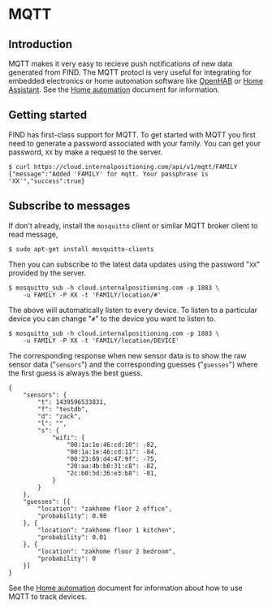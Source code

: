 # MQTT

## Introduction

MQTT makes it very easy to recieve push notifications of new data generated from FIND. The MQTT protocl is very useful for integrating for embedded electronics or home automation software like [OpenHAB](https://www.openhab.org/) or [Home Assistant](https://home-assistant.io/). See the [Home automation](/doc/automation.md) document for information.

## Getting started 

FIND has first-class support for MQTT. To get started with MQTT you first need to generate a password associated with your family. You can get your password, `XX` by make a request to the server.

```
$ curl https://cloud.internalpositioning.com/api/v1/mqtt/FAMILY
{"message":"Added 'FAMILY' for mqtt. Your passphrase is 'XX'","success":true}
```

## Subscribe to messages

If don't already, install the `mosquitto` client or similar MQTT broker client to read message,

```
$ sudo apt-get install mosquitto-clients
```

Then you can subscribe to the latest data updates using the password "`XX`" provided by the server.

```
$ mosquitto_sub -h cloud.internalpositioning.com -p 1883 \
    -u FAMILY -P XX -t 'FAMILY/location/#'
```

The above will automatically listen to every device. To listen to a particular device you can change "`#`" to the device you want to listen to.

```
$ mosquitto_sub -h cloud.internalpositioning.com -p 1883 \
    -u FAMILY -P XX -t 'FAMILY/location/DEVICE'
```

The corresponding response when new sensor data is to show the raw sensor data ("`sensors`") and the corresponding guesses ("`guesses`") where the first guess is always the best guess.

```
{
    "sensors": {
        "t": 1439596533831,
        "f": "testdb",
        "d": "zack",
        "l": "",
        "s": {
            "wifi": {
                "00:1a:1e:46:cd:10": -82,
                "00:1a:1e:46:cd:11": -84,
                "00:23:69:d4:47:9f": -75,
                "20:aa:4b:b8:31:c8": -82,
                "2c:b0:5d:36:e3:b8": -81,
            }
        }
    },
    "guesses": [{
        "location": "zakhome floor 2 office",
        "probability": 0.98
    }, {
        "location": "zakhome floor 1 kitchen",
        "probability": 0.01
    }, {
        "location": "zakhome floor 2 bedroom",
        "probability": 0
    }]
}
```

See the [Home automation](/doc/automation.md) document for information about how to use MQTT to track devices.